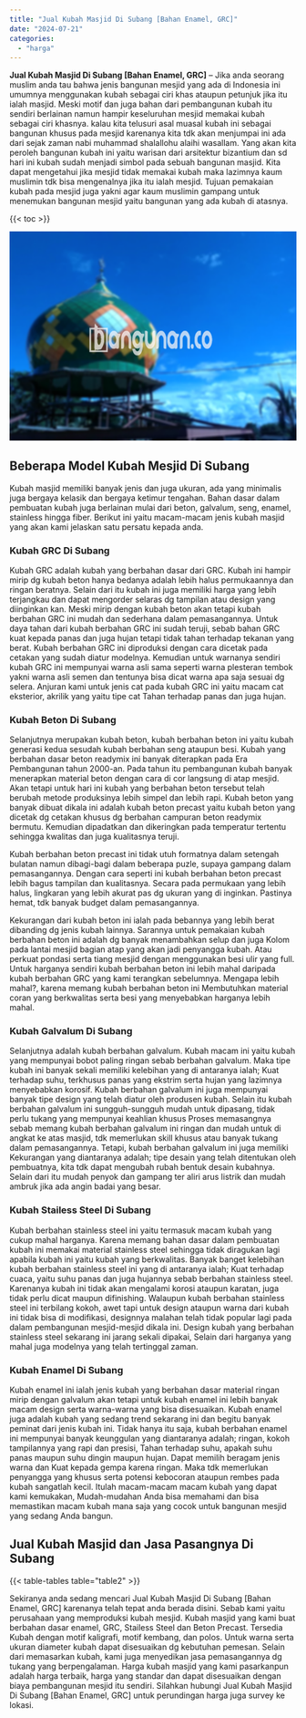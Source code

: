 ```yaml
---
title: "Jual Kubah Masjid Di Subang [Bahan Enamel, GRC]"
date: "2024-07-21"
categories: 
  - "harga"
---
```


**Jual Kubah Masjid Di Subang \[Bahan Enamel, GRC\]** – Jika anda seorang muslim anda tau bahwa jenis bangunan mesjid yang ada di Indonesia ini umumnya menggunakan kubah sebagai ciri khas ataupun petunjuk jika itu ialah masjid. Meski motif dan juga bahan dari pembangunan kubah itu sendiri berlainan namun hampir keseluruhan mesjid memakai kubah sebagai ciri khasnya. kalau kita telusuri asal muasal kubah ini sebagai bangunan khusus pada mesjid karenanya kita tdk akan menjumpai ini ada dari sejak zaman nabi muhammad shalallohu alaihi wasallam. Yang akan kita peroleh bangunan kubah ini yaitu warisan dari arsitektur bizantium dan sd hari ini kubah sudah menjadi simbol pada sebuah bangunan masjid. Kita dapat mengetahui jika mesjid tidak memakai kubah maka lazimnya kaum muslimin tdk bisa mengenalnya jika itu ialah mesjid. Tujuan pemakaian kubah pada mesjid juga yakni agar kaum muslimin gampang untuk menemukan bangunan mesjid yaitu bangunan yang ada kubah di atasnya.

{{< toc >}}

![Jual Kubah Masjid Di Subang [Bahan Enamel, GRC]](/images/jual-kubah-masjid-26.png)

## Beberapa Model Kubah Mesjid Di Subang

Kubah masjid memiliki banyak jenis dan juga ukuran, ada yang minimalis juga bergaya kelasik dan bergaya ketimur tengahan. Bahan dasar dalam pembuatan kubah juga berlainan mulai dari beton, galvalum, seng, enamel, stainless hingga fiber. Berikut ini yaitu macam-macam jenis kubah masjid yang akan kami jelaskan satu persatu kepada anda.

### Kubah GRC Di Subang

Kubah GRC adalah kubah yang berbahan dasar dari GRC. Kubah ini hampir mirip dg kubah beton hanya bedanya adalah lebih halus permukaannya dan ringan beratnya. Selain dari itu kubah ini juga memiliki harga yang lebih terjangkau dan dapat mengorder selaras dg tampilan atau design yang diinginkan kan. Meski mirip dengan kubah beton akan tetapi kubah berbahan GRC ini mudah dan sederhana dalam pemasangannya. Untuk daya tahan dari kubah berbahan GRC ini sudah teruji, sebab bahan GRC kuat kepada panas dan juga hujan tetapi tidak tahan terhadap tekanan yang berat. Kubah berbahan GRC ini diproduksi dengan cara dicetak pada cetakan yang sudah diatur modelnya. Kemudian untuk warnanya sendiri kubah GRC ini mempunyai warna asli sama seperti warna plesteran tembok yakni warna asli semen dan tentunya bisa dicat warna apa saja sesuai dg selera. Anjuran kami untuk jenis cat pada kubah GRC ini yaitu macam cat eksterior, akrilik yang yaitu tipe cat Tahan terhadap panas dan juga hujan.

### Kubah Beton Di Subang

Selanjutnya merupakan kubah beton, kubah berbahan beton ini yaitu kubah generasi kedua sesudah kubah berbahan seng ataupun besi. Kubah yang berbahan dasar beton readymix ini banyak diterapkan pada Era Pembangunan tahun 2000-an. Pada tahun itu pembangunan kubah banyak menerapkan material beton dengan cara di cor langsung di atap mesjid. Akan tetapi untuk hari ini kubah yang berbahan beton tersebut telah berubah metode produksinya lebih simpel dan lebih rapi. Kubah beton yang banyak dibuat dikala ini adalah kubah beton precast yaitu kubah beton yang dicetak dg cetakan khusus dg berbahan campuran beton readymix bermutu. Kemudian dipadatkan dan dikeringkan pada temperatur tertentu sehingga kwalitas dan juga kualitasnya teruji.

Kubah berbahan beton precast ini tidak utuh formatnya dalam setengah bulatan namun dibagi-bagi dalam beberapa puzle, supaya gampang dalam pemasangannya. Dengan cara seperti ini kubah berbahan beton precast lebih bagus tampilan dan kualitasnya. Secara pada permukaan yang lebih halus, lingkaran yang lebih akurat pas dg ukuran yang di inginkan. Pastinya hemat, tdk banyak budget dalam pemasangannya.

Kekurangan dari kubah beton ini ialah pada bebannya yang lebih berat dibanding dg jenis kubah lainnya. Sarannya untuk pemakaian kubah berbahan beton ini adalah dg banyak menambahkan selup dan juga Kolom pada lantai mesjid bagian atap yang akan jadi penyangga kubah. Atau perkuat pondasi serta tiang mesjid dengan menggunakan besi ulir yang full. Untuk harganya sendiri kubah berbahan beton ini lebih mahal daripada kubah berbahan GRC yang kami terangkan sebelumnya. Mengapa lebih mahal?, karena memang kubah berbahan beton ini Membutuhkan material coran yang berkwalitas serta besi yang menyebabkan harganya lebih mahal.

### Kubah Galvalum Di Subang

Selanjutnya adalah kubah berbahan galvalum. Kubah macam ini yaitu kubah yang mempunyai bobot paling ringan sebab berbahan galvalum. Maka tipe kubah ini banyak sekali memiliki kelebihan yang di antaranya ialah; Kuat terhadap suhu, terkhusus panas yang ekstrim serta hujan yang lazimnya menyebabkan korosif. Kubah berbahan galvalum ini juga mempunyai banyak tipe design yang telah diatur oleh produsen kubah. Selain itu kubah berbahan galvalum ini sungguh-sungguh mudah untuk dipasang, tidak perlu tukang yang mempunyai keahlian khusus Proses memasangnya sebab memang kubah berbahan galvalum ini ringan dan mudah untuk di angkat ke atas masjid, tdk memerlukan skill khusus atau banyak tukang dalam pemasangannya. Tetapi, kubah berbahan galvalum ini juga memiliki Kekurangan yang diantaranya adalah; tipe desain yang telah ditentukan oleh pembuatnya, kita tdk dapat mengubah rubah bentuk desain kubahnya. Selain dari itu mudah penyok dan gampang ter aliri arus listrik dan mudah ambruk jika ada angin badai yang besar.

### Kubah Stailess Steel Di Subang

Kubah berbahan stainless steel ini yaitu termasuk macam kubah yang cukup mahal harganya. Karena memang bahan dasar dalam pembuatan kubah ini memakai material stainless steel sehingga tidak diragukan lagi apabila kubah ini yaitu kubah yang berkwalitas. Banyak banget kelebihan kubah berbahan stainless steel ini yang di antaranya ialah; Kuat terhadap cuaca, yaitu suhu panas dan juga hujannya sebab berbahan stainless steel. Karenanya kubah ini tidak akan mengalami korosi ataupun karatan, juga tidak perlu dicat maupun difinishing. Walaupun kubah berbahan stainless steel ini terbilang kokoh, awet tapi untuk design ataupun warna dari kubah ini tidak bisa di modifikasi, designnya malahan telah tidak popular lagi pada dalam pembangunan mesjid-mesjid dikala ini. Design kubah yang berbahan stainless steel sekarang ini jarang sekali dipakai, Selain dari harganya yang mahal juga modelnya yang telah tertinggal zaman.

### Kubah Enamel Di Subang

Kubah enamel ini ialah jenis kubah yang berbahan dasar material ringan mirip dengan galvalum akan tetapi untuk kubah enamel ini lebih banyak macam design serta warna-warna yang bisa disesuaikan. Kubah enamel juga adalah kubah yang sedang trend sekarang ini dan begitu banyak peminat dari jenis kubah ini. Tidak hanya itu saja, kubah berbahan enamel ini mempunyai banyak keunggulan yang diantaranya adalah; ringan, kokoh tampilannya yang rapi dan presisi, Tahan terhadap suhu, apakah suhu panas maupun suhu dingin maupun hujan. Dapat memilih beragam jenis warna dan Kuat kepada gempa karena ringan. Maka tdk memerlukan penyangga yang khusus serta potensi kebocoran ataupun rembes pada kubah sangatlah kecil. Itulah macam-macam macam kubah yang dapat kami kemukakan, Mudah-mudahan Anda bisa memahami dan bisa memastikan macam kubah mana saja yang cocok untuk bangunan mesjid yang sedang Anda bangun.

## Jual Kubah Masjid dan Jasa Pasangnya Di Subang

{{< table-tables table="table2" >}}

Sekiranya anda sedang mencari Jual Kubah Masjid Di Subang \[Bahan Enamel, GRC\] karenanya telah tepat anda berada disini. Sebab kami yaitu perusahaan yang memproduksi kubah mesjid. Kubah masjid yang kami buat berbahan dasar enamel, GRC, Stailess Steel dan Beton Precast. Tersedia Kubah dengan motif kaligrafi, motif kembang, dan polos. Untuk warna serta ukuran diameter kubah dapat disesuaikan dg kebutuhan pemesan. Selain dari memasarkan kubah, kami juga menyedikan jasa pemasangannya dg tukang yang berpengalaman. Harga kubah masjid yang kami pasarkanpun adalah harga terbaik, harga yang standar dan dapat disesuaikan dengan biaya pembangunan mesjid itu sendiri. Silahkan hubungi Jual Kubah Masjid Di Subang \[Bahan Enamel, GRC\] untuk perundingan harga juga survey ke lokasi.
